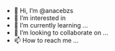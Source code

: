 - 👋 Hi, I’m @anacebzs
- 👀 I’m interested in 
- 🌱 I’m currently learning ...
- 💞️ I’m looking to collaborate on ...
- 📫 How to reach me ...


<!---
anacebzs/anacebzs is a ✨ special ✨ repository because its `README.md` (this file) appears on your GitHub profile.
You can click the Preview link to take a look at your changes.
--->
